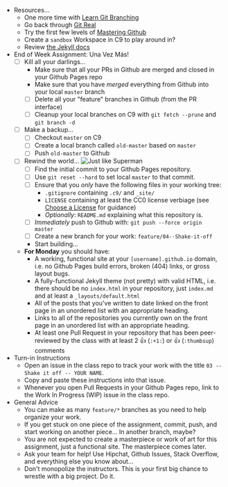 * Resources...
  * One more time with [Learn Git Branching](http://pcottle.github.io/learnGitBranching/)
  * Go back through [Git Real](https://www.codeschool.com/courses/git-real)
  * Try the first few levels of [Mastering Github](https://www.codeschool.com/courses/mastering-github)
  * Create a `sandbox` Workspace in C9 to play around in?
  * Review [the Jekyll docs](http://jekyllrb.com/docs/home/)
* End of Week Assignment: Una Vez Más!
  * [ ] Kill all your darlings...
    * Make sure that all your PRs in Github are merged and closed in your Github Pages repo
    * Make sure that you have _merged_ everything from Github into your local `master` branch
    * [ ] Delete all your "feature" branches in Github (from the PR interface)
    * [ ] Cleanup your local branches on C9 with `git fetch --prune` and `git branch -d`
  * [ ] Make a backup...
    * [ ] Checkout `master` on C9
    * [ ] Create a local branch called `old-master` based on `master`
    * [ ] Push `old-master` to Github
  * [ ] Rewind the world... ![Just like Superman](http://38.media.tumblr.com/tumblr_lr7uxutHzA1qhbarso1_400.gif)
    * [ ] Find the initial commit to your Github Pages repository.
    * [ ] Use `git reset --hard` to set local `master` to that commit.
    * [ ] Ensure that you _only_ have the following files in your working tree:
      * `.gitignore` containing `.c9/` and `_site/`
      * `LICENSE` containing at least the CC0 license verbiage (see [Choose a License](http://choosealicense.com/) for guidance)
      * *Optionally*: `README.md` explaining what this repository is.
    * [ ] _Immediately_ push to Github with: `git push --force origin master`
    * [ ] Create a new branch for your work: `feature/04--Shake-it-off`
    * Start building...
  * **For Monday** you should have:
    * A working, functional site at your `[username].github.io` domain, i.e. no Github Pages build errors, broken (404) links, or gross layout bugs.
    * A fully-functional Jekyll theme (not pretty) with valid HTML, i.e. there should be no `index.html` in your repository, just `index.md` and at least a `_layouts/default.html`
    * All of the posts that you've written to date linked on the front page in an unordered list with an appropriate heading.
    * Links to all of the repositories you currently own on the front page in an unordered list with an appropriate heading.
    * At least one Pull Request in your repository that has been peer-reviewed by the class with at least 2 :+1: (`:+1:`) or :thumbsup: (`:thumbsup`) comments
* Turn-in Instructions
  * Open an issue in the class repo to track your work with the title `03 -- Shake it off -- YOUR NAME`.
  * Copy and paste these instructions into that issue.
  * Whenever you open Pull Requests in your Github Pages repo, link to the Work In Progress (WIP) issue in the class repo.
* General Advice
  * You can make as many `feature/*` branches as you need to help organize your work.
  * If you get stuck on one piece of the assignment, commit, push, and start working on another piece... In another branch, maybe?
  * You are not expected to create a masterpiece or work of art for this assignment, just a functional site. The masterpiece comes later.
  * Ask your team for help! Use Hipchat, Github Issues, Stack Overflow, and everything else you know about...
  * Don't monopolize the instructors. This is your first big chance to wrestle with a big project. Do it.
